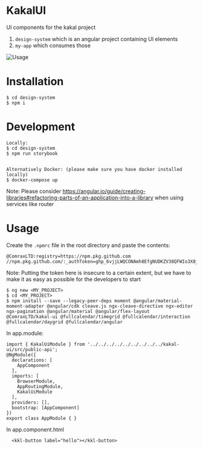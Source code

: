 # KakalUI
UI components for the kakal project

1. `design-system` which is an angular project containing UI elements
2. `my-app` which consumes those

![Usage](https://github.com/ComraxLTD/kakal-ui/blob/feat/design-lib/KakalUI.gif)

# Installation
```
$ cd design-system
$ npm i
```

# Development

```
Locally:
$ cd design-system
$ npm run storybook


Alternatively Docker: (please make sure you have docker installed locally)
$ docker-compose up
```

Note: Please consider https://angular.io/guide/creating-libraries#refactoring-parts-of-an-application-into-a-library when using services like router

# Usage

Create the `.npmrc` file in the root directory and paste the contents:
```
@ComraxLTD:registry=https://npm.pkg.github.com
//npm.pkg.github.com/:_authToken=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
```

Note: Putting the token here is insecure to a certain extent, but we have to make it as easy as possible for the developers to start

```
$ ng new <MY_PROJECT>
$ cd <MY_PROJECT>
$ npm install --save --legacy-peer-deps moment @angular/material-moment-adapter @angular/cdk cleave.js ngx-cleave-directive ngx-editor ngx-pagination @angular/material @angular/flex-layout @ComraxLTD/kakal-ui @fullcalendar/timegrid @fullcalendar/interaction @fullcalendar/daygrid @fullcalendar/angular
```

In app.module:

```
import { KakalUiModule } from '../../../../../../../../../kakal-ui/src/public-api';
@NgModule({
  declarations: [
    AppComponent
  ],
  imports: [
    BrowserModule,
    AppRoutingModule,
    KakalUiModule
  ],
  providers: [],
  bootstrap: [AppComponent]
})
export class AppModule { }
```

In app.component.html

```
  <kkl-button label="hello"></kkl-button>
```

